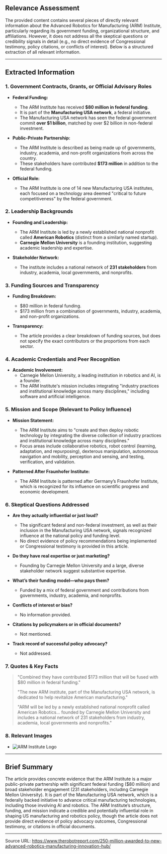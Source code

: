 ## Relevance Assessment

The provided content contains several pieces of directly relevant information about the Advanced Robotics for Manufacturing (ARM) Institute, particularly regarding its government funding, organizational structure, and affiliations. However, it does not address all the skeptical questions or credibility signals in detail (e.g., no direct evidence of Congressional testimony, policy citations, or conflicts of interest). Below is a structured extraction of all relevant information.

---

## Extracted Information

### 1. Government Contracts, Grants, or Official Advisory Roles

- **Federal Funding:**
  - The ARM Institute has received **$80 million in federal funding**.
  - It is part of the **Manufacturing USA network**, a federal initiative.
  - The Manufacturing USA network has seen the federal government commit **over $1 billion**, matched by over $2 billion in non-federal investment.

- **Public-Private Partnership:**
  - The ARM Institute is described as being made up of governments, industry, academia, and non-profit organizations from across the country.
  - These stakeholders have contributed **$173 million** in addition to the federal funding.

- **Official Role:**
  - The ARM Institute is one of 14 new Manufacturing USA institutes, each focused on a technology area deemed "critical to future competitiveness" by the federal government.

### 2. Leadership Backgrounds

- **Founding and Leadership:**
  - The ARM Institute is led by a newly established national nonprofit called **American Robotics** (distinct from a similarly named startup).
  - **Carnegie Mellon University** is a founding institution, suggesting academic leadership and expertise.

- **Stakeholder Network:**
  - The institute includes a national network of **231 stakeholders** from industry, academia, local governments, and nonprofits.

### 3. Funding Sources and Transparency

- **Funding Breakdown:**
  - $80 million in federal funding.
  - $173 million from a combination of governments, industry, academia, and non-profit organizations.

- **Transparency:**
  - The article provides a clear breakdown of funding sources, but does not specify the exact contributors or the proportions from each sector.

### 4. Academic Credentials and Peer Recognition

- **Academic Involvement:**
  - Carnegie Mellon University, a leading institution in robotics and AI, is a founder.
  - The ARM Institute's mission includes integrating "industry practices and institutional knowledge across many disciplines," including software and artificial intelligence.

### 5. Mission and Scope (Relevant to Policy Influence)

- **Mission Statement:**
  - The ARM Institute aims to "create and then deploy robotic technology by integrating the diverse collection of industry practices and institutional knowledge across many disciplines."
  - Focus areas include collaborative robotics, robot control (learning, adaptation, and repurposing), dexterous manipulation, autonomous navigation and mobility, perception and sensing, and testing, verification, and validation.

- **Patterned After Fraunhofer Institute:**
  - The ARM Institute is patterned after Germany’s Fraunhofer Institute, which is recognized for its influence on scientific progress and economic development.

### 6. Skeptical Questions Addressed

- **Are they actually influential or just loud?**
  - The significant federal and non-federal investment, as well as their inclusion in the Manufacturing USA network, signals recognized influence at the national policy and funding level.
  - No direct evidence of policy recommendations being implemented or Congressional testimony is provided in this article.

- **Do they have real expertise or just marketing?**
  - Founding by Carnegie Mellon University and a large, diverse stakeholder network suggest substantive expertise.

- **What’s their funding model—who pays them?**
  - Funded by a mix of federal government and contributions from governments, industry, academia, and nonprofits.

- **Conflicts of interest or bias?**
  - No information provided.

- **Citations by policymakers or in official documents?**
  - Not mentioned.

- **Track record of successful policy advocacy?**
  - Not addressed.

### 7. Quotes & Key Facts

> "Combined they have contributed $173 million that will be fused with $80 million in federal funding."
>
> "The new ARM institute, part of the Manufacturing USA network, is dedicated to help revitalize American manufacturing."
>
> "ARM will be led by a newly established national nonprofit called American Robotics... founded by Carnegie Mellon University and includes a national network of 231 stakeholders from industry, academia, local governments and nonprofits."

### 8. Relevant Images

- ![ARM Institute Logo](https://www.therobotreport.com/wp-content/uploads/2017/08/ARM-logo.jpg)

---

## Brief Summary

The article provides concrete evidence that the ARM Institute is a major public-private partnership with significant federal funding ($80 million) and broad stakeholder engagement (231 stakeholders, including Carnegie Mellon University). It is part of the Manufacturing USA network, which is a federally backed initiative to advance critical manufacturing technologies, including those involving AI and robotics. The ARM Institute’s structure, funding, and mission indicate a credible and potentially influential role in shaping US manufacturing and robotics policy, though the article does not provide direct evidence of policy advocacy outcomes, Congressional testimony, or citations in official documents.

---

Source URL: https://www.therobotreport.com/250-million-awarded-to-new-advanced-robotics-manufacturing-innovation-hub/